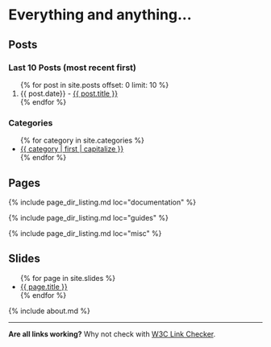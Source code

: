 # Everything and anything...

## Posts

### Last 10 Posts (most recent first)

<ol>
  {% for post in site.posts offset: 0 limit: 10 %}
  <li>{{ post.date}} - <a href="{{ post.url }}">{{ post.title }}</a></li>
  {% endfor %}
</ol>


### Categories

<ul>
  {% for category in site.categories %}
  <li><a href="{{ site.url }}/category/{{ category | first | url_encode }}.html">{{ category | first | capitalize }}</a></li>
  {% endfor %}
</ul>

## Pages

{% include page_dir_listing.md loc="documentation" %}

{% include page_dir_listing.md loc="guides" %}

{% include page_dir_listing.md loc="misc" %}

## Slides

<ul>
  {% for page in site.slides %}
  <li><a href="{{ page.url }}">{{ page.title }}</a></li>
  {% endfor %}
</ul>

{% include about.md %}

---

**Are all links working?** Why not check with [W3C Link Checker](https://validator.w3.org/checklink?uri=marjamis.github.io&hide_type=all&depth=&check=Check).
